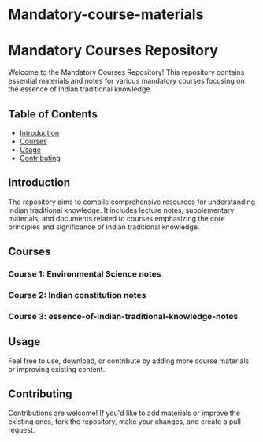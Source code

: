 # Mandatory-course-materials
# Mandatory Courses Repository

Welcome to the Mandatory Courses Repository! This repository contains essential materials and notes for various mandatory courses focusing on the essence of Indian traditional knowledge.

## Table of Contents

- [Introduction](#introduction)
- [Courses](#courses)
- [Usage](#usage)
- [Contributing](#contributing)


## Introduction

The repository aims to compile comprehensive resources for understanding Indian traditional knowledge. It includes lecture notes, supplementary materials, and documents related to courses emphasizing the core principles and significance of Indian traditional knowledge.

## Courses

### Course 1: Environmental Science notes


### Course 2: Indian constitution notes


### Course 3: essence-of-indian-traditional-knowledge-notes


## Usage 

Feel free to use, download, or contribute by adding more course materials or improving existing content.

## Contributing

Contributions are welcome! If you'd like to add materials or improve the existing ones, fork the repository, make your changes, and create a pull request.

